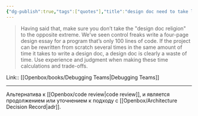 ```yaml
---
{"dg-publish":true,"tags":["quotes"],"title":"design doc need to take less time than coding","date":"2022-08-25T21:41:54+03:00","modified_at":"2023-04-22T09:26:31+04:00","aliases":"design doc need to take less time than coding","dg-path":"/quotes/202208252141.md","permalink":"/quotes/202208252141/","dgPassFrontmatter":true}
---
```



> Having said that, make sure you don’t take the "design doc religion" to the opposite extreme. We’ve seen control freaks write a four-page design essay for a program that’s only 100 lines of code. If the project can be rewritten from scratch several times in the same amount of time it takes to write a design doc, a design doc is clearly a waste of time. Use experience and judgment when making these time calculations and trade-offs.

Link:: [[Openbox/books/Debugging Teams\|Debugging Teams]]

---

Альтернатива к [[Openbox/code review\|code review]], и является продолжением или уточнением к подходу с [[Openbox/Architecture Decision Record\|adr]].
